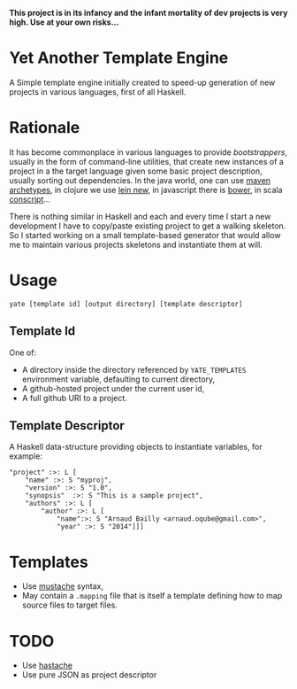 **This project is in its infancy and the infant mortality of dev projects is very high. Use at your own risks...**

# Yet Another Template Engine

A Simple template engine initially created to speed-up generation of new projects in various languages, first of all Haskell.

# Rationale

It has become commonplace in various languages to provide *bootstrappers*, usually in the form of command-line utilities, that
create new instances of a project in a the target language given some basic project description, usually sorting out dependencies.
In the java world, one can use
[maven archetypes](https://maven.apache.org/guides/introduction/introduction-to-archetypes.html), in clojure we use
[lein new](https://github.com/technomancy/leiningen), in javascript there is [bower](https://github.com/bower/bower), in scala
[conscript](https://github.com/n8han/conscript/)...

There is nothing similar in Haskell and each and every time I start a new development I have to copy/paste existing project to get
a walking skeleton. So I started working on a small template-based generator that would allow me to maintain various projects
skeletons and instantiate them at will.

# Usage

```
yate [template id] [output directory] [template descriptor]
```

## Template Id

One of:

* A directory inside the directory referenced by `YATE_TEMPLATES` environment variable, defaulting to current directory,
* A github-hosted project under the current user id,
* A full github URI to a project.

## Template Descriptor

A Haskell data-structure providing objects to instantiate variables, for example:

```
"project" :>: L [
    "name" :>: S "myproj",
    "version" :>: S "1.0",
    "synopsis"  :>: S "This is a sample project",
    "authors" :>: L [
        "author" :>: L [
            "name":>: S "Arnaud Bailly <arnaud.oqube@gmail.com>",
            "year" :>: S "2014"]]]
```

# Templates

* Use [mustache](http:://mustache.github.io) syntax,
* May contain a `.mapping` file that is itself a template defining how to map source files to target files.

# TODO

* Use [hastache](https://github.com/lymar/hastache)
* Use pure JSON as project descriptor

